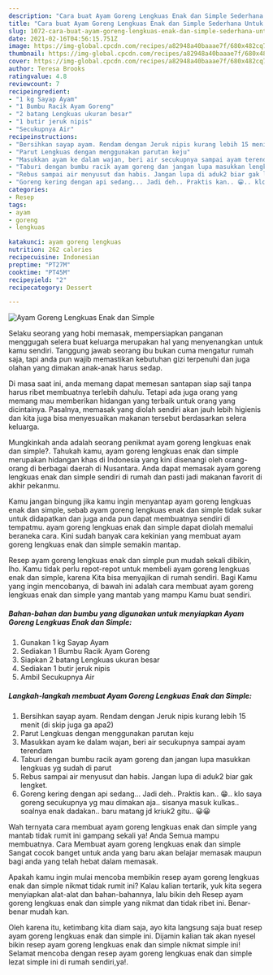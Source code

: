 ```yaml
---
description: "Cara buat Ayam Goreng Lengkuas Enak dan Simple Sederhana Untuk Jualan"
title: "Cara buat Ayam Goreng Lengkuas Enak dan Simple Sederhana Untuk Jualan"
slug: 1072-cara-buat-ayam-goreng-lengkuas-enak-dan-simple-sederhana-untuk-jualan
date: 2021-02-16T04:56:15.751Z
image: https://img-global.cpcdn.com/recipes/a82948a40baaae7f/680x482cq70/ayam-goreng-lengkuas-enak-dan-simple-foto-resep-utama.jpg
thumbnail: https://img-global.cpcdn.com/recipes/a82948a40baaae7f/680x482cq70/ayam-goreng-lengkuas-enak-dan-simple-foto-resep-utama.jpg
cover: https://img-global.cpcdn.com/recipes/a82948a40baaae7f/680x482cq70/ayam-goreng-lengkuas-enak-dan-simple-foto-resep-utama.jpg
author: Teresa Brooks
ratingvalue: 4.8
reviewcount: 7
recipeingredient:
- "1 kg Sayap Ayam"
- "1 Bumbu Racik Ayam Goreng"
- "2 batang Lengkuas ukuran besar"
- "1 butir jeruk nipis"
- "Secukupnya Air"
recipeinstructions:
- "Bersihkan sayap ayam. Rendam dengan Jeruk nipis kurang lebih 15 menit (di skip juga ga apa2)"
- "Parut Lengkuas dengan menggunakan parutan keju"
- "Masukkan ayam ke dalam wajan, beri air secukupnya sampai ayam terendam"
- "Taburi dengan bumbu racik ayam goreng dan jangan lupa masukkan lengkuas yg sudah di parut"
- "Rebus sampai air menyusut dan habis. Jangan lupa di aduk2 biar gak lengket."
- "Goreng kering dengan api sedang... Jadi deh.. Praktis kan.. 😁.. klo saya goreng secukupnya yg mau dimakan aja.. sisanya masuk kulkas.. soalnya enak dadakan.. baru matang jd kriuk2 gitu.. 😀😀"
categories:
- Resep
tags:
- ayam
- goreng
- lengkuas

katakunci: ayam goreng lengkuas 
nutrition: 262 calories
recipecuisine: Indonesian
preptime: "PT27M"
cooktime: "PT45M"
recipeyield: "2"
recipecategory: Dessert

---
```



![Ayam Goreng Lengkuas Enak dan Simple](https://img-global.cpcdn.com/recipes/a82948a40baaae7f/680x482cq70/ayam-goreng-lengkuas-enak-dan-simple-foto-resep-utama.jpg)

Selaku seorang yang hobi memasak, mempersiapkan panganan menggugah selera buat keluarga merupakan hal yang menyenangkan untuk kamu sendiri. Tanggung jawab seorang ibu bukan cuma mengatur rumah saja, tapi anda pun wajib memastikan kebutuhan gizi terpenuhi dan juga olahan yang dimakan anak-anak harus sedap.

Di masa  saat ini, anda memang dapat memesan santapan siap saji tanpa harus ribet membuatnya terlebih dahulu. Tetapi ada juga orang yang memang mau memberikan hidangan yang terbaik untuk orang yang dicintainya. Pasalnya, memasak yang diolah sendiri akan jauh lebih higienis dan kita juga bisa menyesuaikan makanan tersebut berdasarkan selera keluarga. 



Mungkinkah anda adalah seorang penikmat ayam goreng lengkuas enak dan simple?. Tahukah kamu, ayam goreng lengkuas enak dan simple merupakan hidangan khas di Indonesia yang kini disenangi oleh orang-orang di berbagai daerah di Nusantara. Anda dapat memasak ayam goreng lengkuas enak dan simple sendiri di rumah dan pasti jadi makanan favorit di akhir pekanmu.

Kamu jangan bingung jika kamu ingin menyantap ayam goreng lengkuas enak dan simple, sebab ayam goreng lengkuas enak dan simple tidak sukar untuk didapatkan dan juga anda pun dapat membuatnya sendiri di tempatmu. ayam goreng lengkuas enak dan simple dapat diolah memalui beraneka cara. Kini sudah banyak cara kekinian yang membuat ayam goreng lengkuas enak dan simple semakin mantap.

Resep ayam goreng lengkuas enak dan simple pun mudah sekali dibikin, lho. Kamu tidak perlu repot-repot untuk membeli ayam goreng lengkuas enak dan simple, karena Kita bisa menyajikan di rumah sendiri. Bagi Kamu yang ingin mencobanya, di bawah ini adalah cara membuat ayam goreng lengkuas enak dan simple yang mantab yang mampu Kamu buat sendiri.

<!--inarticleads1-->

##### Bahan-bahan dan bumbu yang digunakan untuk menyiapkan Ayam Goreng Lengkuas Enak dan Simple:

1. Gunakan 1 kg Sayap Ayam
1. Sediakan 1 Bumbu Racik Ayam Goreng
1. Siapkan 2 batang Lengkuas ukuran besar
1. Sediakan 1 butir jeruk nipis
1. Ambil Secukupnya Air




<!--inarticleads2-->

##### Langkah-langkah membuat Ayam Goreng Lengkuas Enak dan Simple:

1. Bersihkan sayap ayam. Rendam dengan Jeruk nipis kurang lebih 15 menit (di skip juga ga apa2)
1. Parut Lengkuas dengan menggunakan parutan keju
1. Masukkan ayam ke dalam wajan, beri air secukupnya sampai ayam terendam
1. Taburi dengan bumbu racik ayam goreng dan jangan lupa masukkan lengkuas yg sudah di parut
1. Rebus sampai air menyusut dan habis. Jangan lupa di aduk2 biar gak lengket.
1. Goreng kering dengan api sedang... Jadi deh.. Praktis kan.. 😁.. klo saya goreng secukupnya yg mau dimakan aja.. sisanya masuk kulkas.. soalnya enak dadakan.. baru matang jd kriuk2 gitu.. 😀😀




Wah ternyata cara membuat ayam goreng lengkuas enak dan simple yang mantab tidak rumit ini gampang sekali ya! Anda Semua mampu membuatnya. Cara Membuat ayam goreng lengkuas enak dan simple Sangat cocok banget untuk anda yang baru akan belajar memasak maupun bagi anda yang telah hebat dalam memasak.

Apakah kamu ingin mulai mencoba membikin resep ayam goreng lengkuas enak dan simple nikmat tidak rumit ini? Kalau kalian tertarik, yuk kita segera menyiapkan alat-alat dan bahan-bahannya, lalu bikin deh Resep ayam goreng lengkuas enak dan simple yang nikmat dan tidak ribet ini. Benar-benar mudah kan. 

Oleh karena itu, ketimbang kita diam saja, ayo kita langsung saja buat resep ayam goreng lengkuas enak dan simple ini. Dijamin kalian tak akan nyesel bikin resep ayam goreng lengkuas enak dan simple nikmat simple ini! Selamat mencoba dengan resep ayam goreng lengkuas enak dan simple lezat simple ini di rumah sendiri,ya!.

